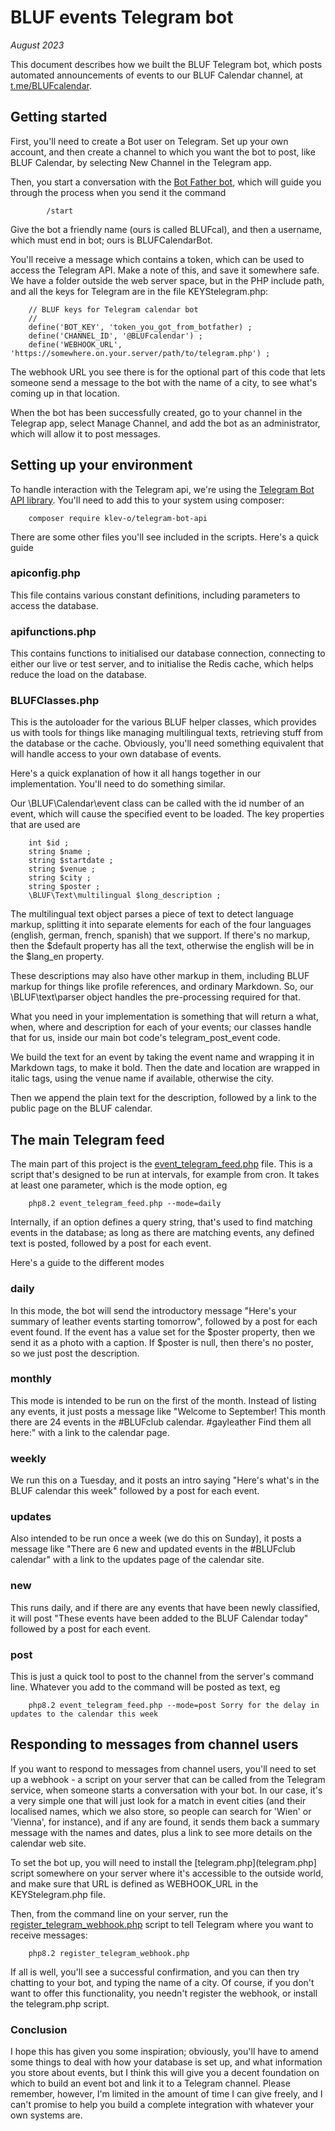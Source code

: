 # BLUF events Telegram bot

_August 2023_

This document describes how we built the BLUF Telegram bot, which posts automated announcements of events 
to our BLUF Calendar channel, at [t.me/BLUFcalendar](https://t.me/BLUFcalendar).

## Getting started
First, you'll need to create a Bot user on Telegram. Set up your own account, and then create a channel to which
you want the bot to post, like BLUF Calendar, by selecting New Channel in the Telegram app.

Then, you start a conversation with the [Bot Father bot](https://t.me/BotFather), which will guide you through the
process when you send it the command

			/start

Give the bot a friendly name (ours is called BLUFcal), and then a username, which must end in bot; ours is BLUFCalendarBot.

You'll receive a message which contains a token, which can be used to access the Telegram API. Make a note of this, and save
it somewhere safe. We have a folder outside the web server space, but in the PHP include path, and all the keys for
Telegram are in the file KEYStelegram.php:

		// BLUF keys for Telegram calendar bot
		//
		define('BOT_KEY', 'token_you_got_from_botfather) ;
		define('CHANNEL_ID', '@BLUFcalendar') ;
		define('WEBHOOK_URL', 'https://somewhere.on.your.server/path/to/telegram.php') ;
		
The webhook URL you see there is for the optional part of this code that lets someone send a message to the bot with the
name of a city, to see what's coming up in that location.

When the bot has been successfully created, go to your channel in the Telegrap app, select Manage Channel, and add the bot
as an administrator, which will allow it to post messages.

## Setting up your environment
To handle interaction with the Telegram api, we're using the [Telegram Bot API library](https://github.com/klev-o/telegram-bot-api).
You'll need to add this to your system using composer:

		composer require klev-o/telegram-bot-api
		
There are some other files you'll see included in the scripts. Here's a quick guide

### apiconfig.php
This file contains various constant definitions, including parameters to access the database.

### apifunctions.php
This contains functions to initialised our database connection, connecting to either our live or test server, and to initialise
the Redis cache, which helps reduce the load on the database.

### BLUFClasses.php
This is the autoloader for the various BLUF helper classes, which provides us with tools for things like managing multilingual
texts, retrieving stuff from the database or the cache. Obviously, you'll need something equivalent that will handle access to 
your own database of events.

Here's a quick explanation of how it all hangs together in our implementation. You'll need to do something similar.

Our \BLUF\Calendar\event class can be called with the id number of an event, which will cause the specified event to be loaded.
The key properties that are used are

		int $id ;
		string $name ;
		string $startdate ;
		string $venue ;
		string $city ;
		string $poster ;
		\BLUF\Text\multilingual $long_description ;
		
The multilingual text object parses a piece of text to detect language markup, splitting it into separate elements for each of the
four languages (english, german, french, spanish) that we support. If there's no markup, then the $default property has all the text,
otherwise the english will be in the $lang_en property.

These descriptions may also have other markup in them, including BLUF markup for things like profile references, and ordinary Markdown.
So, our \BLUF\text\parser object handles the pre-processing required for that.

What you need in your implementation is something that will return a what, when, where and description for each of your events; our
classes handle that for us, inside our main bot code's telegram_post_event code.

We build the text for an event by taking the event name and wrapping it in Markdown tags, to make it bold. Then the date and location
are wrapped in italic tags, using the venue name if available, otherwise the city.

Then we append the plain text for the description, followed by a link to the public page on the BLUF calendar.

## The main Telegram feed
The main part of this project is the [event_telegram_feed.php](event_telegram_feed.php) file. This is a script that's designed to be run at intervals, for example
from cron. It takes at least one parameter, which is the mode option, eg 

		php8.2 event_telegram_feed.php --mode=daily

Internally, if an option defines a query string, that's used to find matching events in the database; as long as there are matching
events, any defined text is posted, followed by a post for each event.
		
Here's a guide to the different modes

### daily
In this mode, the bot will send the introductory message "Here's your summary of leather events starting tomorrow", followed by a post
for each event found. If the event has a value set for the $poster property, then we send it as a photo with a caption. If $poster is
null, then there's no poster, so we just post the description.

### monthly
This mode is intended to be run on the first of the month. Instead of listing any events, it just posts a message like 
"Welcome to September! This month there are 24 events in the #BLUFclub calendar. #gayleather Find them all here:" with a link to the
calendar page.

### weekly
We run this on a Tuesday, and it posts an intro saying "Here's what's in the BLUF calendar this week" followed by a post for each event.

### updates
Also intended to be run once a week (we do this on Sunday), it posts a message like "There are 6 new and updated events in the #BLUFclub calendar"
with a link to the updates page of the calendar site.

### new
This runs daily, and if there are any events that have been newly classified, it will post "These events have been added to the BLUF Calendar today"
followed by a post for each event.

### post
This is just a quick tool to post to the channel from the server's command line. Whatever you add to the command will be posted as text, eg

		php8.2 event_telegram_feed.php --mode=post Sorry for the delay in updates to the calendar this week

## Responding to messages from channel users
If you want to respond to messages from channel users, you'll need to set up a webhook - a script on your server that can be called from
the Telegram service, when someone starts a conversation with your bot. In our case, it's a very simple one that will just look for a match
in event cities (and their localised names, which we also store, so people can search for 'Wien' or 'Vienna', for instance), and if any are
found, it sends them back a summary message with the names and dates, plus a link to see more details on the calendar web site.

To set the bot up, you will need to install the [telegram.php](telegram.php] script somewhere on your server where it's accessible to the outside world, 
and make sure that URL is defined as WEBHOOK_URL in the KEYStelegram.php file. 

Then, from the command line on your server, run the [register_telegram_webhook.php](register_telegram_webhook.php) script to tell Telegram where you want to receive messages:

		php8.2 register_telegram_webhook.php
		
If all is well, you'll see a successful confirmation, and you can then try chatting to your bot, and typing the name of a city. Of course, if
you don't want to offer this functionality, you needn't register the webhook, or install the telegram.php script.

### Conclusion
I hope this has given you some inspiration; obviously, you'll have to amend some things to deal with how your database is set up, and what
information you store about events, but I think this will give you a decent foundation on which to build an event bot and link it to a Telegram
channel. Please remember, however, I'm limited in the amount of time I can give freely, and I can't promise to help you build a complete
integration with whatever your own systems are.
